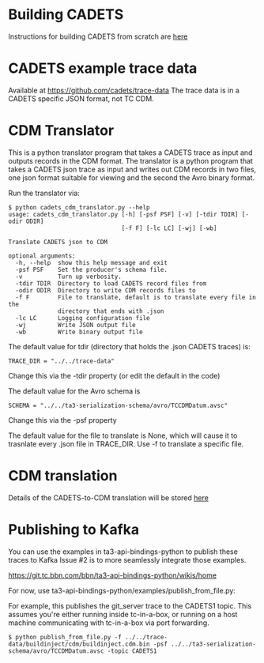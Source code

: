 # Building CADETS
Instructions for building CADETS from scratch are [here](https://git.tc.bbn.com/bbn/ta1-integration-cadets/wikis/buildcadets)

# CADETS example trace data 
Available at https://github.com/cadets/trace-data
The trace data is in a CADETS specific JSON format, not TC CDM.

# CDM Translator
This is a python translator program that takes a CADETS trace as input and outputs records in the CDM format.  The translator is a python program that takes a CADETS json trace as input and writes out CDM records in two files, one json format suitable for viewing and the second the Avro binary format.

Run the translator via:

```
$ python cadets_cdm_translator.py --help
usage: cadets_cdm_translator.py [-h] [-psf PSF] [-v] [-tdir TDIR] [-odir ODIR]
                                [-f F] [-lc LC] [-wj] [-wb]

Translate CADETS json to CDM

optional arguments:
  -h, --help  show this help message and exit
  -psf PSF    Set the producer's schema file.
  -v          Turn up verbosity.
  -tdir TDIR  Directory to load CADETS record files from
  -odir ODIR  Directory to write CDM records files to
  -f F        File to translate, default is to translate every file in the
              directory that ends with .json
  -lc LC      Logging configuration file
  -wj         Write JSON output file
  -wb         Write binary output file

```

The default value for tdir (directory that holds the .json CADETS traces) is:
```
TRACE_DIR = "../../trace-data"
```
Change this via the -tdir property (or edit the default in the code)

The default value for the Avro schema is
```
SCHEMA = "../../ta3-serialization-schema/avro/TCCDMDatum.avsc"
```
Change this via the -psf property

The default value for the file to translate is None, which will cause it to trasnlate every .json file in TRACE_DIR.  Use -f to translate a specific file.

# CDM translation
Details of the CADETS-to-CDM translation will be stored [here](https://git.tc.bbn.com/bbn/ta1-integration-cadets/wikis/home)

# Publishing to Kafka
You can use the examples in ta3-api-bindings-python to publish these traces to Kafka
Issue #2 is to more seamlessly integrate those examples.

https://git.tc.bbn.com/bbn/ta3-api-bindings-python/wikis/home

For now, use ta3-api-bindings-python/examples/publish_from_file.py:

For example, this publishes the git_server trace to the CADETS1 topic.  This assumes you're either running inside tc-in-a-box, or running on a host machine communicating with tc-in-a-box via port forwarding. 

```
$ python publish_from_file.py -f ../../trace-data/buildinject/cdm/buildinject.cdm.bin -psf ../../ta3-serialization-schema/avro/TCCDMDatum.avsc -topic CADETS1
```





